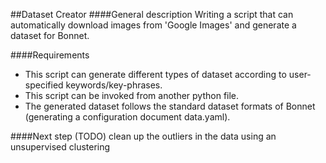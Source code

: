 ##Dataset Creator
####General description 
Writing a script that can automatically download images from 'Google Images' and generate a dataset for Bonnet.

####Requirements
- This script can generate different types of dataset according to user-specified keywords/key-phrases.
- This script can be invoked from another python file.
- The generated dataset follows the standard dataset formats of Bonnet (generating a configuration document data.yaml).

####Next step (TODO)
clean up the outliers in the data using an unsupervised clustering
